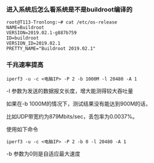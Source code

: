 ### 进入系统后怎么看系统是不是buildroot编译的

```
root@T113-Tronlong:~# cat /etc/os-release
NAME=Buildroot
VERSION=2019.02.1-g887b759
ID=buildroot
VERSION_ID=2019.02.1
PRETTY_NAME="Buildroot 2019.02.1"
```



### 千兆速率提高

```
iperf3 -u -c <电脑IP> -P 2 -b 1000M -l 20480 -A 1
```

-l 参数为发送的数据报文长度，增大能测得较大吞吐量

如果在-b 1000M的情况下，测试结果没有能达到900M的话，

比如UDP带宽约为879Mbits/sec，丢包率为0.0037%。

使用如下命令

```
iperf3 -u -c <电脑IP> -P 2 -b 0 -l 20480 -A 1
```

-b 参数为0则是自适应最大速度
